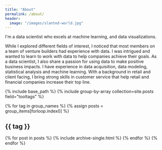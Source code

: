 ```yaml
---
title: "About"
permalink: /about/
header:
  image: "/images/slanted-world.jpg"
---
```


I'm a data scientist who excels at machine learning, and data visualizations.

While I explored different fields of interest, I noticed that most members on a team of venture builders had experience with data. I was intrigued and wanted to learn to work with data to help companies achieve their goals. As a data scientist, I also share a passion for using data to make positive business impacts. I have experience in data acquisition, data modeling, statistical analysis and machine learning. With a background in retail and client facing, I bring strong skills in customer service that help retail and financial companies increase their top line.


{% include base_path %}
{% include group-by-array collection=site.posts field="tooltags" %}

{% for tag in group_names %}
  {% assign posts = group_items[forloop.index0] %}
  <h2 id="{{ tag | slugify }}" class="archive__subtitle">{{ tag }}</h2>
  {% for post in posts %}
    {% include archive-single.html %}
  {% endfor %}
{% endfor %}
